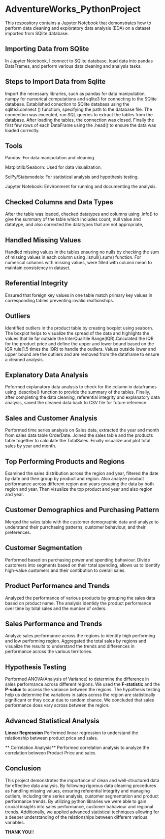 # AdventureWorks_PythonProject
This respository contains a Jupyter Notebook that demonstrates how to perform data cleaning and exploratory data analysis (EDA) on a dataset imported from SQlite database.

## Importing Data from SQlite
In Jupyter Notebook, I connect to SQlite database, load data into pandas DataFrames, and perform various data cleaning and analysis tasks.

## Steps to Import Data from Sqlite
Import the necessary libraries, such as pandas for data manipulation, numpy for numerical computations and sqlite3 for connecting to the SQlite database. Established conection to SQlite databass using the sqlite3.connect () functiom, specifying the path to the database file. The connection was exceuted, run SQL queries to extract the tables from the database. After loading the tables, the connection was closed. Finally the first few rows of each DataFrame using the .head() to ensure the data was loaded correctly.

## Tools
Pandas: For data manipulation and cleaning.

Matplotlib/Seaborn: Used for data visualization.

SciPy/Statsmodels: For statistical analysis and hypothesis testing.

Jupyter Notebook: Environment for running and documenting the analysis.

## Checked Columns and Data Types
After the table was loaded, checked datatypes and columns using .info() to give the summary of the table which includes count, null value and datatype, and also corrected the datatypes that are not appropriate,

## Handled Missing Values
Handled missing values in the tables ensuring no nulls by checking the sum of missing values in each column using .isnull().sum() function. For numerical columns with missing values, were filled with column mean to maintain consistency in dataset.

## Referential Integrity
Ensured that foreign key values in one table match primary key values in corresponding tables preventing invalid realtionships.

## Outliers
Identified outliers in the product table by creating boxplot using seaborn. The boxplot helps to visualize the spread of the data and highlights the values that lie far outside the InterQuartile Range(IQR).Calculated the IQR for the product price and define the upper and lower bound based on the IQR rule(1.5 times the IQR) to handle the outliers. Values outside lower and upper bound are the outliers and are removed from the dataframe to ensure a cleaned analysis.

## Explanatory Data Analysis
Peformed explanatory data analysis to check for the column in dataframes using .describe() function to provide the summary of the tables. Finally, after completing the data cleaning, referential integrity and explanatory data analysis, saved the cleaned data back to CSV file for future reference.

## Sales and Customer Analysis
Performed time series analysis on Sales data, extracted the year and month from sales data table OrderDate. Joined the sales table and the products table together to calculate the TotalSales. Finally visualize and plot total sales by year and month.

## Top Performing Products and Regions 
Examined the sales distribution across the region and year, filtered the date by date and then group by product and region. Also analyze product performance across different region and years grouping the data by both region and year. Then visualize the top product and year and also region and year.

## Customer Demographics and Purchasing Pattern
Merged the sales table with the customer demographic data and analyze to understand their purrchasing patterns, customer behaviour, and their preferences.

## Customer Segmentation
Performed based on purchasing power and spending bahaviour. Divide customers into segments based on their total spending, allows us to identify high-value customers and their contibution to overall sales.

## Product Performance and Trends
Analyzed the performance of various products by grouping the sales data based on product name. The analysis identidy the product performance over time by total sales and the number of orders.

## Sales Performance and Trends
Analyze sales performance across the regions to identify high performing and low performing region. Aggregated the total sales by regions and visualize the results to understand the trends and differences in performance across the various territories.

## Hypothesis Testing
Performed ANOVA(Analysis of Variance) to determine the difference in sales performance across different regions. We used the **F-statistic** and the **P-value** to access the variance between the regions. The hypothesis testing help us determine the variations in sales across the region are statistically significant or they occur due to random chance. We concluded that sales performance does vary across between the region.

## Advanced Statistical Analysis 
**Linear Regression**
Performed linear regression to understand the relationship between product price and sales.

** Correlation Analysis**
Performed correlation analysis to analyze the correlation between Product Price and sales.

##

## Conclusion
This project demonstrates the importance of clean and well-structured data for effective data analysis. By following rigorous data cleaning procedures as handling missing values, ensuring referential integrity and managing outliers, including time series analysis, customer segmentation and product performance trends. By utilizing python libraries we were able to gain crucial insights into sales performance, customer bahaviour and regional trends. Additionally, we applied advanced statistical techniques allowing for a deeper understanding of the relationships between different various variables.

**THANK YOU**!!


